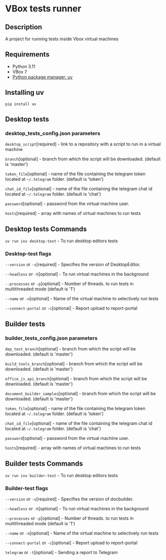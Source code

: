 # VBox tests runner

## Description

A project for running tests inside Vbox virtual machines

## Requirements

* Python 3.11
* VBox 7
* [Python package manager: uv](https://docs.astral.sh/uv/)

## Installing uv

```
pip install uv
```

## Desktop tests

### desktop_tests_config.json parameters

`desktop_script`[required] - link to a repository with a script to run in a virtual machine

`branch`[optional] - branch from which the script will be downloaded. (default is 'master')

`token_file`[optional] - name of the file containing the telegram token
located at `~/.telegram` folder. (default is 'token')

`chat_id_file`[optional] - name of the file containing the telegram chat id
located at `~/.telegram` folder. (default is 'chat')

`password`[optional] - password from the virtual machine user.

`hosts`[required] - array with names of virtual machines to run tests

## Desktop tests Commands

`uv run inv desktop-test` - To run desktop editors tests

### Desktop-test flags

`--version` or `-v`[required] - Specifies the version of DesktopEditor.

`--headless` or `-h`[optional] - To run virtual machines in the background

`--processes` or `-p`[optional] - Number of threads. to run tests in multithreaded mode (default is '1')

`--name` or `-n`[optional] - Name of the virtual machine to selectively run tests

`--connect-portal` or `-c`[optional] - Report upload to report-portal


## Builder tests

### builder_tests_config.json parameters

`dep_test_branch`[optional] - branch from which the script will be downloaded. (default is 'master')

`build_tools_branch`[optional] - branch from which the script will be downloaded. (default is 'master')

`office_js_api_branch`[optional] - branch from which the script will be downloaded. (default is 'master')

`document_builder_samples`[optional] - branch from which the script will be downloaded. (default is 'master')

`token_file`[optional] - name of the file containing the telegram token
located at `~/.telegram` folder. (default is 'token')

`chat_id_file`[optional] - name of the file containing the telegram chat id
located at `~/.telegram` folder. (default is 'chat')

`password`[optional] - password from the virtual machine user.

`hosts`[required] - array with names of virtual machines to run tests

## Builder tests Commands

`uv run inv builder-test` - To run desktop editors tests

### Builder-test flags

`--version` or `-v`[required] - Specifies the version of docbuilder.

`--headless` or `-h`[optional] - To run virtual machines in the background

`--processes` or `-p`[optional] - Number of threads. to run tests in multithreaded mode (default is '1')

`--name` or `-n`[optional] - Name of the virtual machine to selectively run tests

`--connect-portal` or `-c`[optional] - Report upload to report-portal

`telegram` or `-t`[optional] - Sending a report to Telegram
